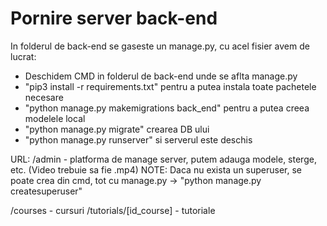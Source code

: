 # Pornire server back-end

In folderul de back-end se gaseste un manage.py, cu acel fisier avem de lucrat:
- Deschidem CMD in folderul de back-end unde se aflta manage.py
- "pip3 install -r requirements.txt" pentru a putea instala toate pachetele necesare
- "python manage.py makemigrations back_end" pentru a putea creea modelele local
- "python manage.py migrate" crearea DB ului
- "python manage.py runserver" si serverul este deschis

URL:
  /admin - platforma de manage server, putem adauga modele, sterge, etc. (Video trebuie sa fie .mp4)
  NOTE: Daca nu exista un superuser, se poate crea din cmd, tot cu manage.py -> "python manage.py createsuperuser"
  
  /courses - cursuri
  /tutorials/[id_course] - tutoriale
